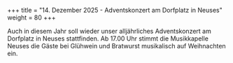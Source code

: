 +++
title = "14. Dezember 2025 - Adventskonzert am Dorfplatz in Neuses"
weight = 80
+++

Auch in diesem Jahr soll wieder unser alljährliches Adventskonzert am Dorfplatz in Neuses stattfinden.
Ab 17.00 Uhr stimmt die Musikkapelle Neuses die Gäste bei Glühwein und Bratwurst musikalisch auf 
Weihnachten ein.